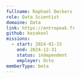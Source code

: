 ```yaml
---
fullname: Raphael Deckers
role: Data Scientist
domaine: Data
link: https://entropeak.fr
github: kezakool
missions:
  - start: 2024-01-15
    end: 2024-12-31
    status: independent
    employer: Octo
memberType: beta
---
```

